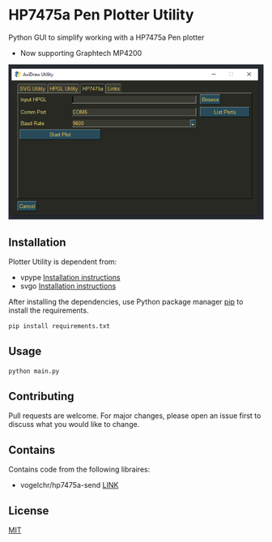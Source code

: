 # HP7475a Pen Plotter Utility

Python GUI to simplify working with a HP7475a Pen plotter
- Now supporting Graphtech MP4200

[![Image of HP7475a Pen Plotter Utility](./doc/screenshot.png)](https://github.com/henrytriplette/plotter-utility)

## Installation

Plotter Utility is dependent from:

- vpype [Installation instructions](https://github.com/abey79/vpype/blob/master/INSTALL.md)
- svgo [Installation instructions](https://github.com/svg/svgo#installation)

After installing the dependencies, use Python package manager [pip](https://pip.pypa.io/en/stable/) to install the requirements.

```bash
pip install requirements.txt
```

## Usage

```python
python main.py
```

## Contributing
Pull requests are welcome. For major changes, please open an issue first to discuss what you would like to change.

## Contains
Contains code from the following libraires:
- vogelchr/hp7475a-send [LINK](https://github.com/vogelchr/hp7475a-send)

## License
[MIT](https://choosealicense.com/licenses/mit/)
